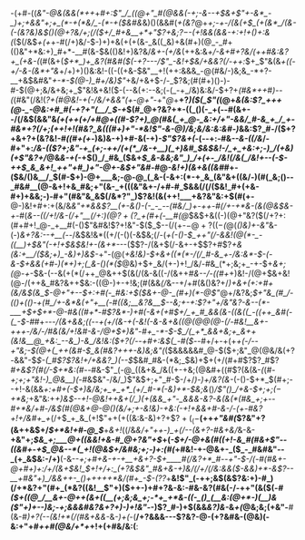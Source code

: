 -(+#-((_&"-@&(&&(*++_+_#+:$"_/_((@+"_#(@&&(-+;-&--+$&+$"+-&*_-_)+;+&&"+;+_(*-+(*&/_-(*-+($&#&_&)()(&&#(_+(&?_@+*+;-+-/(&(+_$_(+(&*_/(&-(-(&?&)&$()(@+?&/+;(/($+/_#+&__+*+"$?_+&;$?-$-(+!&&(&&_-_+:+!_+()+:_&(*($(/&$_+(+_+-#(/+)&/-$-)+)+&(+(+(&-_&((_&)+&(#+)(@_-_#+(()&"+*&:+)_#+*-__#(&-$&(()&!+)&?&/_&+-(*+/&*_(++&:&*+/-&+#+?&/(++#&:&?+_(+&-(*(#(&+(_$+*_)+_&?(#&#($(-+?---/$"_-&!+$&/+&&?(/-++:_$+_$"&(&*+*_((-+/-&-$($&*+"&_+/+)+)()&:&!-((-((+&-$&"__+!(++:&&&_-@(#&/-)&;&_-*+?-__+&$&#&"_+-*-$(@-)_#+/&)$"_+&/+&+$-/-_$?&;(#(#+)()-)-#-$(@+;&/&+&;+_$"&!&+&!($-(--&(+:--&;(-(_-+_/&)&:&/-$+?+_(#&*++_#_)--(_(#&"(/&!(___$?+$(#_@&!-+_(-/&/+&&"(+-@+"-_+"_@_+__+?_)($(_$"(_(@+_&(&:$?_+++(@-_-@&:+#_#(-+?+"(__/_$-+_$(#_@+?&?+*-((_()(-_+(--#(&+--/(/&$(&&"&*(+(++(+/+#_@+((#_-$?+)_@(#&(_+_@-_&:+/+"-&&/_#-&_+_/_+-#&*+?(/+;(++!+!(#&?_&(((#+)+"-*&!$"-&-@_)_/&;&*_/&:&:&#-)_&&:$?_#-/($+?+&+?+(&?&!-#_((#+(+-_)&)&-+)+#-&(-+)-_$"$?&+(_-$($--+:-#&_--&*-((/&*_/-#+"+:_/&-(($?+;&"-+_(+;-++/(+(*_/&-+__)(_+)&#_$&$&!-/_+_+&:+;-)_/(+&)(+$"&?+/_@&_&-+(-_+$()_/_#&_($&+_$_&-&&;&"_)_/+(+-_/&!(/&(_/&!+--(-$-++$_&_&+!_++"+#_)+"-@+-&$+"&#-#_@_-&!+)(&+&((&#_#+-($&/()&__/_$(#-$+)-@+___&;-@-@_(_&-(-&+:(*-+_&_(&"&+((&/-)(#(_&;()--_#&#__(@-&+!+&_#&;+"(&-_+(((&"&+-/+#-#_$&&(/(/($&!_#+(+&-#+)+&&;-)-#+"(#&"&_&$(/&*$?$"_)$?&!(&(++!___+&?&"&:+$(#(+-__@-)&!+#+:+(&/&_&"+*&&$?__(+-&()-(-_-_--(#&/_)+-++-#(/+-+*&-(&(@&$&-+_-#(*&--((/+!_/&-(/+"__(/+:_)(@$?+($?_+(#+(-__#(*_@_$&$+&((-)(@+"&?($(/+?+:(#+#+!_@-_+__#(-()$"&#&!$?+!&"-$($_$--(/(+-$-@+?((-$_(_@(_()&)+-&"_&-(-)_&+?&:--+__(_--/&$&!&*((+/(-()(-&$&;(/-(_+(-()-$_++"(/-&&!(@(*-_-((__)+$&"(-+!+$&$&!+-(&+*-_--($$?-/(&+$(/-&+-+$$?+#$?_+&(&:+__/($&;+)_-&)+)&$-_+"-$(@($_+&!&)-$+&+((*(*-/(/_#-&_+-/&:&*-$-(-&-$+&&(+#-)(*+)+;(_&-()(*($_@&)+$+_&/(+-)+!_/&/-#&_(*+;&;+_-+-$+*&_+;(@_-+*-$&-(--&(+(*(/++_@&++$(&(/(&-&((-/(&++_#&--/-((#+_+)&!-/(@+$&+&!(@-/(++&_#&?&++$&:-((@-)+-+!&;(#(&&_(/_&--+/+#(&()&?+/_)+&+(+:+#+(&/&$(&_$-@+"+--$+:+#(-_#&:+$($&+-@-_(#+)(*-@$"_@+/&?&;_$+"&_(#_/-(()+(()-+(#_/+-&*&(+"+__(-#((&;__&?&__$--&;+-+:$?+"+/&"&?-&--(*-___+$+$+*-@-#&((#+*-#$?&*-)+#(-&+(+_#_$+/_+_#_&&(&-((&((_-((++_&#(-(_-$-#_#+*-_-_-/(&+&&;_((--_+(+/(&-+(-&!(-&-&+&((@(@_@(@_-(/-#&!__&+-+++-/&/-/_#_&(_&/+!&#-&-/_@+$+)&"-#+_-*-$-$_/(_+*_&&+&;+_&++(&!&__@_+&:_--&_)-&_/&!&:($+?(/-*-_+#+:&$(_-#($_--#+/+-+(+*+(-/--+"&;-$(@+(_++(&#-$_&(#&?+++-&)&;&"(*($&&&&&#_@-$($+;&"_@(@&/&(+?-&&"-$_$-(_#$?$?&!+/+&&?_)(--$_$&#_#&-(*&;_$&)+$+(+/(#+#$?$?_#$?_#+&$?(#(/-$+*&:(#_--#&-$"_(-@_((&+&_/&((+-+&;(@&#+((#$?(&(&-_(_(#-*+;+;+"&!-)_@&__)(*-#&$&"-/&/_)$"&$+;+"_#-$-/+/_)-)+/&?(&-_(-()-$+*_$(#+;--+!-&(&&*+:+#+(-$+)&/&;+_+_+*_(+/_#-*(-&)+*-$&;&*()_/$"()_/+&-$+;+;($-$+*&;_+&"&:+*+)&$--+!-@&!++&+(/_)(+(&&_+"-_&&&-&?-&(&(*(#&_+;+--#+*&/+#-/&$(#(@&+_@-@()(_&/+;+-&!&)-+&:(-+!+&_&+#-&-/-(+_-#&?+!+/&#+_+*(/+$_+_&_(+!$"++(+((&:&-&)+?+$$?+(_(-$__(++_+"&#(_$?&"+?(&++&$+/_$+*&!+#-@_$___+_&+!_((/&*&/+"++-)_+(/--(*_&+?-#&+&/_&-&-__+&"+;_$&_+;___@+((&&!+&-#_@+?&"+$_+(*-$+/-@+&(#((+!-&_#(#&+$"--((&#+*-*+$_@&--*(_+!(@&$+/&#&;+;-)+:(#(*+#&!-+-@&+-_($_-_#&#&"--_(+_&$&:-/+)__(-&--*+;+#+&-+-+__+&+?_-_$+____#(/&?+*_#--+"-$-/(-_#(#&+-@+#+)+:_/+/(&+$&!_$+!+/+:_(+?&$&"_#&+&-+)&/(/+/(/&:&&($-*_&&)+*-&$?--__+#&"+)_/&&++-_()+++++*&/(#+_-$-($?$?_+__&!$"_(-++;&$(&$?&:+)-#_)(/+*&?+"(#+_(*&?((&!__$"+)($++-)+#+?&-&:-#&-&?(#&(-/-++"(&($(*-#($+((@_/__&+-@++(&+((__(+;&;&_+;-*+_+*&-((-_()_(__&:(@+*-)(__)&($"+)+--)&;_-+;&&&#&?_&+?+)-)+!&"-*-)$?_#-)+$(&&*&?_)_&-*&_+$($_@&;&;(+&"-__#(&-#_)+?(--(&!+*(/(#&+&&_-&-_)+(_-(__/+?&&&---$?&?-@-(+?&#&-(@&)(-&:+"+#_++#(@&/+*+_+!+(+#&/&:(__: